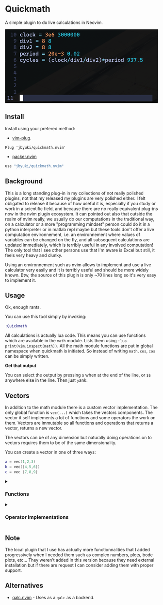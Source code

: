 Quickmath
=========

A simple plugin to do live calculations in Neovim.

![quickmath screenshot](https://raw.githubusercontent.com/jbyuki/gifs/main/quickmath.PNG)

Install
-------

Install using your prefered method:
- [vim-plug](https://github.com/junegunn/vim-plug).
```vim
Plug 'jbyuki/quickmath.nvim'
```

- [packer.nvim](https://github.com/wbthomason/packer.nvim)
```lua
use "jbyuki/quickmath.nvim"
```

Background
----------

This is a long standing plug-in in my collections of not really polished plugins, not that my released my plugins are very polished either. I felt obligated to release it because of how useful it is, especially if you study or work in a scientific field, and because there are no really equivalent plug-ins now in the nvim plugin ecosystem. It can pointed out also that outside the realm of nvim really, we usually do our computations in the traditional way, on a calculator or a more "programming mindset" person could do it in a python interpreter or in matlab repl maybe but these tools don't offer a live computation environnement, i.e. an environnement where values of variables can be changed on the fly, and all subsequent calculations are updated immediately, which is terribly useful in any involved computation! The only tool that I see other persons use that I'm aware is Excel but still, it feels very heavy and clunky.

Using an environnement such as nvim allows to implement and use a live calculator very easily and it is terribly useful and should be more widely known. Btw, the source of this plugin is only ~70 lines long so it's very easy to implement it.

Usage
-----

Ok, enough rants.

You can use this tool simply by invoking:

```lua
:Quickmath
```

All calculations is actually lua code.
This means you can use functions which are available in the `math` module.
Lists them using `:lua print(vim.inspect(math))`. 
All the math module functions are put in global namespace when quickmath is initiated. So instead of writing `math.cos`, `cos` can be simply written.

**Get that output**

You can select the output by pressing `$` when at the end of the line, or `$$` anywhere else in the line.
Then just `y`ank.

## Vectors

In addition to the math module there is a custom vector implementation.
The only global function is `vec(...)` which takes the vectors components.
The vector it self implements a lot of functions and some operators the work on them.
Vectors are immutable so all functions and operations that returns a vector,
returns a new vector.

The vectors can be of any dimension but naturally doing operations on to vectors
requires them to be of the same dimensionality.

You can create a vector in one of three ways:
```lua
a = vec(1,2,3)
b = vec({4,5,6})
c = vec {7,8,9}
```

<details>
<summary><h3>Functions</h3></summary>

#### `clone`

Creates a clone of the vector.

```lua
a = vec(1,2,3)
b = a:clone() -- b == vec(1,2,3)
```

#### `unpack`

Unpacks the vector into its components.

```lua
a = vec(1,2,3)
x, y, z = a:unpack() -- x = 1, y = 2, z = 3
```

#### `mag`

Get the magnitude, or length, of the vector.

```lua
a = vec(3,4)
len = a:mag() -- len = 5
```

#### `magsq`

Get the square magnitude, or length, of the vector.
This has better performance if you don't need the actual
magnitude but are for example comparing one vector to another.

```lua
a = vec(3,4)
len = a:magsq() -- len = 25
```

#### `setmag`

Creates a copy of the vector with the same direction but the
given magnitude.

```lua
a = vec(3,4)
b = a:setmag(10) -- b == vec(6, 8)
```

#### `scale`

Takes a number or a vector as input and created a new vector
and scales it either by the given factor or element-wise by vector.

```lua
a = vec(3,4)
b = a:scale(2) -- b == vec(6, 8)
-- or
a = vec(3,4)
b = a:scale(vec(1,2)) -- b == vec(3, 8)
```

#### `norm`

Creates a normalized copy of the vector.

```lua
a = vec(3,4)
b = a:norm() -- b = vec(0.6, 0.8)
len = b:mag() -- len == 1
```

#### `dist`

Calculates the distance between the vectors.

```lua
a = vec(1,0)
b = vec(-1,0)
c = a:dist(b) -- c == 2
```

#### `distsq`

Calculates the square distance between the vectors.
Like `magsq` this is more performant and great if you are
comparing vectors.

```lua
a = vec(1,0)
b = vec(-1,0)
c = a:distsq(b) -- c == 4
```

#### `limit`

Creates a copy of the vector and limits its magnitude
to the given value.

```lua
a = vec(6,8)
b = a:limit(5) -- b = vec(3,4)
-- and
a = vec(6,8)
b = a:limit(25) -- b = vec(6,8)
```

</details>

<details>
<summary><h3>Operator implementations</h3></summary>

#### Negating

Vectors can be negated simply by pretending a `-`.

```lua
a = vec(1,2)
b = -a -- b == vec(-1,-2)
```

#### Adding

```lua
a = vec(1,2)
b = vec(2,1)
c = a + b -- c == vec(3,3)
```

#### Subtracting

```lua
a = vec(1,2)
b = vec(2,1)
c = a - b -- c == vec(-1,1)
```

#### Dot product

```lua
a = vec(1,2)
b = vec(2,1)
c = a * b -- c == 4
```

#### Multiply

```lua
a = vec(1,2)
c = a * 5 -- c == vec(5,10)
```

</details>

Note
----

The local plugin that I use has actually more functionnalities that I added progressively when I needed them such as complex numbers, plots, bode plots, etc... They weren't added in this version because they need external installation but if there are request I can consider adding them with proper support.

Alternatives
------------

* [qalc.nvim](https://github.com/Apeiros-46B/qalc.nvim) - Uses as a `qalc` as a backend.
